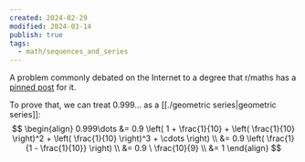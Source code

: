 ```yaml
---
created: 2024-02-29
modified: 2024-03-14
publish: true
tags:
  - math/sequences_and_series
---
```


A problem commonly debated on the Internet to a degree that r/maths has a [pinned post](https://www.reddit.com/r/maths/comments/18n3nsa/0999_is_equal_to_1/) for it.

To prove that, we can treat $0.999\dots$ as a [[./geometric series|geometric series]]:
$$
\begin{align}
0.999\dots 
&= 0.9 \left( 1 + \frac{1}{10} + \left( \frac{1}{10} \right)^2 + \left( \frac{1}{10} \right)^3 + \cdots \right) \\
&= 0.9 \left( \frac{1}{1 - \frac{1}{10}} \right) \\
&= 0.9 \ \frac{10}{9} \\
&= 1
\end{align}
$$